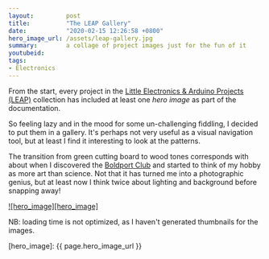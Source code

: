```yaml
---
layout:         post
title:          "The LEAP Gallery"
date:           "2020-02-15 12:26:58 +0800"
hero_image_url: /assets/leap-gallery.jpg
summary:        a collage of project images just for the fun of it
youtubeid:
tags:
- Electronics
---
```


From the start, every project in the [Little Electronics & Arduino Projects (LEAP)][leap]
collection has included at least one *hero image* as part of the documentation.

So feeling lazy and in the mood for some un-challenging fiddling, I decided to put them in a gallery.
It's perhaps not very useful as a visual navigation tool, but at least I find it interesting
to look at the patterns.

The transition from green cutting board to wood tones corresponds with about when I discovered the
[Boldport Club](https://boldport.com/club)
and started to think of my hobby as more art than science.
Not that it has turned me into a photographic genius,
but at least now I think twice about lighting and background before snapping away!

[![hero_image][hero_image]][leap_gallery]

NB: loading time is not optimized, as I haven't generated thumbnails for the images.

[leap]: https://leap.tardate.com
[leap_gallery]: https://leap.tardate.com/gallery.html
[hero_image]: {{ page.hero_image_url }}
